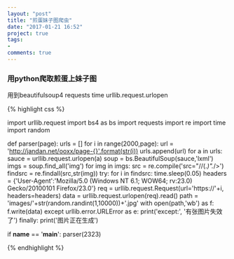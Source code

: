 ```yaml
---
layout: "post"
title: "煎蛋妹子图爬虫"
date: "2017-01-21 16:52"
project: true
tags:
-
comments: true
---
```


### 用python爬取煎蛋上妹子图

用到beautifulsoup4
requests
time
urllib.request.urlopen

{% highlight css %}

import urllib.request
import bs4 as bs
import requests
import re
import time
import random

def parser(page):
    urls = []
    for i in range(2000,page):
        url = 'http://jandan.net/ooxx/page-{}'.format(str(i))
        urls.append(url)
    for a in urls:
        sauce = urllib.request.urlopen(a)
        soup = bs.BeautifulSoup(sauce,'lxml')
        imgs = soup.find_all('img')
        for img in imgs:
            src = re.compile('src="//(.*)".*/>')
            findsrc = re.findall(src,str(img))
            try:
                for i in findsrc:
                    time.sleep(0.05)
                    headers = {'User-Agent':'Mozilla/5.0 (Windows NT 6.1; WOW64; rv:23.0) Gecko/20100101 Firefox/23.0'}
                    req = urllib.request.Request(url='https://'+i, headers=headers)
                    data = urllib.request.urlopen(req).read()
                    path = 'images/'+str(random.randint(1,10000))+'.jpg'
                    with open(path,'wb') as f:
                        f.write(data)
            except urllib.error.URLError as e:
                print('except:', '有张图片失效了')
            finally:
                print('图片正在生成')

if __name__ == '__main__':
    parser(2323)

{% endhighlight %}
